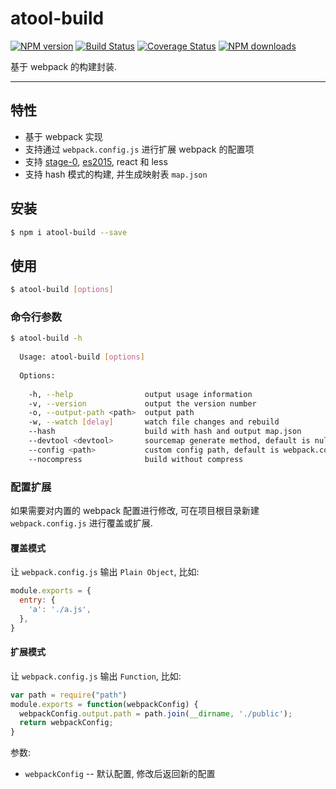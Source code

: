 # atool-build

[![NPM version](https://img.shields.io/npm/v/atool-build.svg?style=flat)](https://npmjs.org/package/atool-build)
[![Build Status](https://img.shields.io/travis/ant-tool/atool-build.svg?style=flat)](https://travis-ci.org/ant-tool/atool-build)
[![Coverage Status](https://img.shields.io/coveralls/ant-tool/atool-build.svg?style=flat)](https://coveralls.io/r/ant-tool/atool-build)
[![NPM downloads](http://img.shields.io/npm/dm/atool-build.svg?style=flat)](https://npmjs.org/package/atool-build)

基于 webpack 的构建封装.

----

## 特性

- 基于 webpack 实现
- 支持通过 `webpack.config.js` 进行扩展 webpack 的配置项
- 支持 [stage-0](babeljs.io/docs/plugins/preset-stage-0), [es2015](https://babeljs.io/docs/plugins/preset-es2015), react 和 less
- 支持 hash 模式的构建, 并生成映射表 `map.json`

## 安装

```bash
$ npm i atool-build --save
```

## 使用

```bash
$ atool-build [options]
```

### 命令行参数

```bash
$ atool-build -h
  
  Usage: atool-build [options]
  
  Options:
  
    -h, --help                output usage information
    -v, --version             output the version number
    -o, --output-path <path>  output path
    -w, --watch [delay]       watch file changes and rebuild
    --hash                    build with hash and output map.json
    --devtool <devtool>       sourcemap generate method, default is null
    --config <path>           custom config path, default is webpack.config.js
    --nocompress              build without compress 
```

### 配置扩展

如果需要对内置的 webpack 配置进行修改, 可在项目根目录新建 `webpack.config.js` 进行覆盖或扩展.

#### 覆盖模式

让 `webpack.config.js` 输出 `Plain Object`, 比如:

```javascript
module.exports = {
  entry: {
    'a': './a.js',
  },
}
```

#### 扩展模式

让 `webpack.config.js` 输出 `Function`, 比如:

```javascript
var path = require("path")
module.exports = function(webpackConfig) {
  webpackConfig.output.path = path.join(__dirname, './public');
  return webpackConfig;
}
```

参数:

- `webpackConfig` -- 默认配置, 修改后返回新的配置

